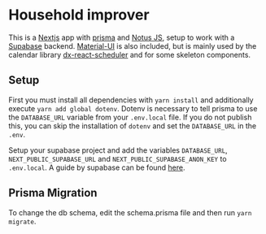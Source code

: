 # Household improver

This is a [Nextjs] app with [prisma] and [Notus JS], setup to work with a [Supabase] backend.
[Material-UI] is also included, but is mainly used by the calendar library [dx-react-scheduler] and for some skeleton components.

## Setup

First you must install all dependencies with `yarn install` and additionally execute `yarn add global dotenv`. Dotenv is necessary to tell prisma to use the `DATABASE_URL` variable from your `.env.local` file. If you do not publish this, you can skip the installation of `dotenv` and set the `DATABASE_URL` in the `.env`.

Setup your supabase project and add the variables `DATABASE_URL`, `NEXT_PUBLIC_SUPABASE_URL` and `NEXT_PUBLIC_SUPABASE_ANON_KEY` to `.env.local`. A guide by supabase can be found [here].

## Prisma Migration

To change the db schema, edit the schema.prisma file and then run `yarn migrate`.

[nextjs]: https://nextjs.org/
[supabase]: https://supabase.com/
[prisma]: https://www.prisma.io/
[tailwindcss]: https://tailwindcss.com/
[material-ui]: https://mui.com/
[notus js]: https://www.creative-tim.com/product/notus-js
[dx-react-scheduler]: https://devexpress.github.io/devextreme-reactive/react/scheduler/docs/guides/getting-started/
[here]: https://supabase.com/docs/guides/with-nextjs
